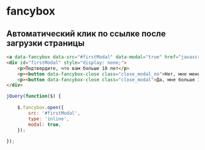 # fancybox

<h2>Автоматический клик по ссылке после загрузки страницы</h2>

```html
<a data-fancybox data-src="#firstModal" data-modal="true" href="javascript:;" style="display: none;" class="hidden_link"></a>
<div id="firstModal" style="display: none;">
	<p>Подтвердите, что вам больше 18 лет</p>
	<p><button data-fancybox-close class="close_modal_no">Нет, мне меньше 18</button></p>
	<p><button data-fancybox-close class="close_modal">Да, мне больше 18</button></p>
</div>
```

```js
jQuery(function($) {
  
	$.fancybox.open({
		src: '#firstModal',
		type: 'inline',
		modal: true,
	});
	
});
```
